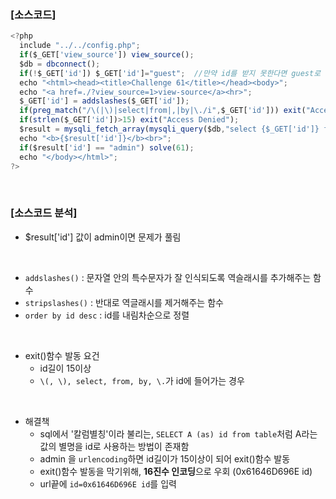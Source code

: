 ### [소스코드]

```javascript
<?php
  include "../../config.php";
  if($_GET['view_source']) view_source();
  $db = dbconnect();
  if(!$_GET['id']) $_GET['id']="guest";  //만약 id를 받지 못한다면 guest로 초기화 시킴
  echo "<html><head><title>Challenge 61</title></head><body>";
  echo "<a href=./?view_source=1>view-source</a><hr>";
  $_GET['id'] = addslashes($_GET['id']); 
  if(preg_match("/\(|\)|select|from|,|by|\./i",$_GET['id'])) exit("Access Denied");  //문자들이 대소문자 상관없이(/i) 필터링됨
  if(strlen($_GET['id'])>15) exit("Access Denied");
  $result = mysqli_fetch_array(mysqli_query($db,"select {$_GET['id']} from chall61 order by id desc limit 1"));  //limit1:출력 개수를 1개로 제한
  echo "<b>{$result['id']}</b><br>";
  if($result['id'] == "admin") solve(61);
  echo "</body></html>";
?>
```

<br>

### [소스코드 분석]

* $result['id'] 값이 admin이면 문제가 풀림

<br>

* `addslashes()` : 문자열 안의 특수문자가 잘 인식되도록 역슬래시를 추가해주는 함수
* `stripslashes()` : 반대로 역글래시를 제거해주는 함수
* `order by id desc` : id를 내림차순으로 정렬

<br>

* exit()함수 발동 요건
    * id길이 15이상
    * `\(, \), select, from, by, \.`가 id에 들어가는 경우

<br>

* 해결책
    * sql에서 '칼럼별칭'이라 불리는, `SELECT A (as) id from table`처럼 A라는 값의 별명을 id로 사용하는 방법이 존재함
    * admin 을 `urlencoding`하면 id길이가 15이상이 되어 exit()함수 발동
    * exit()함수 발동을 막기위해, **16진수 인코딩**으로 우회 (0x61646D696E id)
    * url끝에 `id=0x61646D696E id`를 입력

